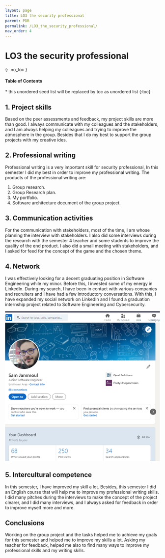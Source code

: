 ```yaml
---
layout: page
title: LO3 the security professional
parent: PDR
permalink: /LO3_the_security_professional/
nav_order: 4
---
```


# LO3 the security professional
{: .no_toc }

<nav>
  <h4>Table of Contents</h4>
  * this unordered seed list will be replaced by toc as unordered list
  {:toc}
</nav>

## 1. Project skills 
Based on the peer assessments and feedback, my project skills are more than good. I always communicate with my colleagues and the stakeholders, and I am always helping my colleagues and trying to improve the atmosphere in the group. Besides that I do my best to support the group projects with my creative ides.

## 2. Professional writing
Professional writing is a very important skill for security professional, In this semester I did my best in order to improve my professional writing.
The products of the professional writing are: 
1. Group research.
2. Group Research plan.
3. My portfolio.
4. Software architecture document of the group project.

## 3. Communication activities
For the communication with stakeholders, most of the time, I am whose planning the interview with stakeholders. I also did some interviews during the research with the semester 4 teacher and some students to improve the quality of the end product.
I also did a small meeting with stakeholders, and I asked for feed for the concept of the game and the chosen theme.

## 4. Network

I was effectively looking for a decent graduating position in Software Engineering while my minor. Before this, I invested some of my energy in LinkedIn. During my search, I have been in contact with various companies and recruiters and I have had a few introductory conversations. With this, I have expanded my social network on LinkedIn and I found a graduation internship project related to Software Engineering and Cybersecurity.

![](../myMediaFolder/media/tempsnip.png)


## 5. Intercultural competence
In this semester, I have improved my skill a lot. Besides, this semester I did an English course that will help me to improve my professional writing skills. I did many pitches during the interviews to make the concept of the project clearer, and I did many interviews, and I always asked for feedback in order to improve myself more and more.

## Conclusions
Working on the group project and the tasks helped me to achieve my goals for this semester and helped me to improve my skills a lot. Asking my teacher for feedback, helped me also to find many ways to improve my professional skills and my writing skills.